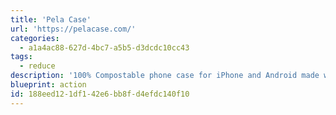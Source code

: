 ```yaml
---
title: 'Pela Case'
url: 'https://pelacase.com/'
categories:
  - a1a4ac88-627d-4bc7-a5b5-d3dcdc10cc43
tags:
  - reduce
description: '100% Compostable phone case for iPhone and Android made with flax. Also zero-waste screen protectors and sunglasses.'
blueprint: action
id: 188eed12-1df1-42e6-bb8f-d4efdc140f10
---
```


